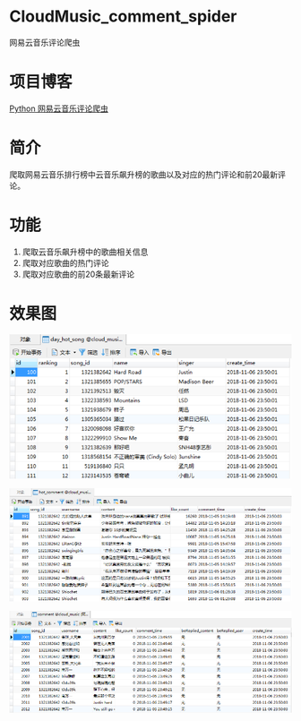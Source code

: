 # CloudMusic_comment_spider
网易云音乐评论爬虫

# 项目博客
[Python 网易云音乐评论爬虫][4]

# 简介
爬取网易云音乐排行榜中云音乐飙升榜的歌曲以及对应的热门评论和前20最新评论。

# 功能

 1. 爬取云音乐飙升榜中的歌曲相关信息
 2. 爬取对应歌曲的热门评论
 3. 爬取对应歌曲的前20条最新评论

# 效果图
![云音乐飙升榜歌曲信息][1]

![热门评论][2]

![前20条最新评论][3]


  [1]: https://github.com/AmazingUU/CloudMusic_comment_spider/blob/master/imgs/day_hot_song.png
  [2]: https://github.com/AmazingUU/CloudMusic_comment_spider/blob/master/imgs/hot_comment.png
  [3]: https://github.com/AmazingUU/CloudMusic_comment_spider/blob/master/imgs/comment.png
  [4]: https://blog.csdn.net/AmazingUU/article/details/83832213
